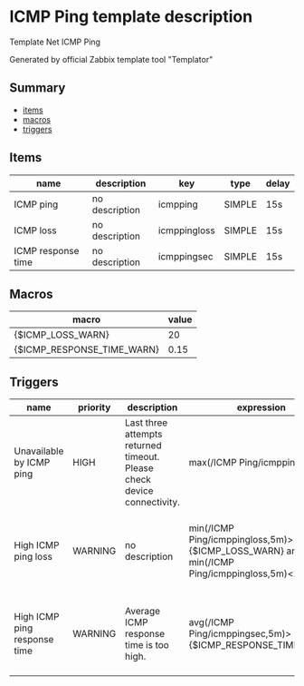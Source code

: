 # ICMP Ping template description

Template Net ICMP Ping

Generated by official Zabbix template tool "Templator"

## Summary
* [items](#items)
* [macros](#macros)
* [triggers](#triggers)

<a name="items"></a>

## Items
| name | description | key | type | delay |
| ------------- |------------- |------------- |------------- |------------- |
| ICMP ping | no description | icmpping | SIMPLE | 15s |
| ICMP loss | no description | icmppingloss | SIMPLE | 15s |
| ICMP response time | no description | icmppingsec | SIMPLE | 15s |


<a name="macros"></a>

## Macros
| macro | value |
| ------------- |------------- |
| {$ICMP_LOSS_WARN} | 20 |
| {$ICMP_RESPONSE_TIME_WARN} | 0.15 |


<a name="triggers"></a>

## Triggers
| name | priority | description | expression | tags | url |
| ------------- |------------- |------------- |------------- |------------- |------------- |
| Unavailable by ICMP ping | HIGH | Last three attempts returned timeout.  Please check device connectivity. | max(/ICMP Ping/icmpping,#3)=0 | [{"tag": "scope", "value": "availability"}] | no url |
| High ICMP ping loss | WARNING | no description | min(/ICMP Ping/icmppingloss,5m)>{$ICMP_LOSS_WARN} and min(/ICMP Ping/icmppingloss,5m)<100 | [{"tag": "scope", "value": "availability"}, {"tag": "scope", "value": "performance"}] | no url |
| High ICMP ping response time | WARNING | Average ICMP response time is too high. | avg(/ICMP Ping/icmppingsec,5m)>{$ICMP_RESPONSE_TIME_WARN} | [{"tag": "scope", "value": "availability"}, {"tag": "scope", "value": "performance"}] | no url |

